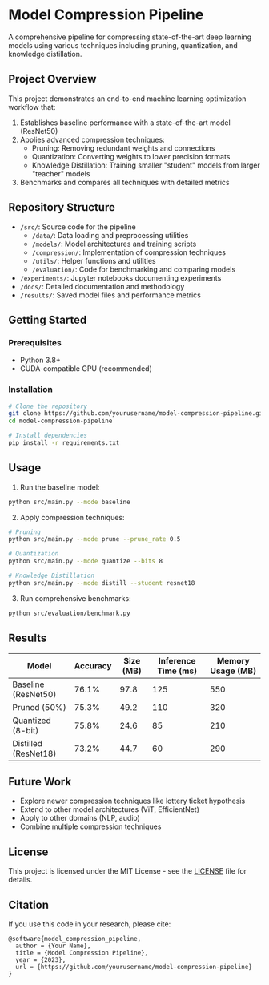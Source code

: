 # Model Compression Pipeline

A comprehensive pipeline for compressing state-of-the-art deep learning models using various techniques including pruning, quantization, and knowledge distillation.

## Project Overview

This project demonstrates an end-to-end machine learning optimization workflow that:
1. Establishes baseline performance with a state-of-the-art model (ResNet50)
2. Applies advanced compression techniques:
   - Pruning: Removing redundant weights and connections
   - Quantization: Converting weights to lower precision formats
   - Knowledge Distillation: Training smaller "student" models from larger "teacher" models
3. Benchmarks and compares all techniques with detailed metrics

## Repository Structure

- `/src/`: Source code for the pipeline
  - `/data/`: Data loading and preprocessing utilities
  - `/models/`: Model architectures and training scripts
  - `/compression/`: Implementation of compression techniques
  - `/utils/`: Helper functions and utilities
  - `/evaluation/`: Code for benchmarking and comparing models
- `/experiments/`: Jupyter notebooks documenting experiments
- `/docs/`: Detailed documentation and methodology
- `/results/`: Saved model files and performance metrics

## Getting Started

### Prerequisites

- Python 3.8+
- CUDA-compatible GPU (recommended)

### Installation

```bash
# Clone the repository
git clone https://github.com/yourusername/model-compression-pipeline.git
cd model-compression-pipeline

# Install dependencies
pip install -r requirements.txt
```

## Usage

1. Run the baseline model:
```bash
python src/main.py --mode baseline
```

2. Apply compression techniques:
```bash
# Pruning
python src/main.py --mode prune --prune_rate 0.5

# Quantization
python src/main.py --mode quantize --bits 8

# Knowledge Distillation
python src/main.py --mode distill --student resnet18
```

3. Run comprehensive benchmarks:
```bash
python src/evaluation/benchmark.py
```

## Results

| Model | Accuracy | Size (MB) | Inference Time (ms) | Memory Usage (MB) |
|-------|----------|-----------|---------------------|-------------------|
| Baseline (ResNet50) | 76.1% | 97.8 | 125 | 550 |
| Pruned (50%) | 75.3% | 49.2 | 110 | 320 |
| Quantized (8-bit) | 75.8% | 24.6 | 85 | 210 |
| Distilled (ResNet18) | 73.2% | 44.7 | 60 | 290 |

## Future Work

- Explore newer compression techniques like lottery ticket hypothesis
- Extend to other model architectures (ViT, EfficientNet)
- Apply to other domains (NLP, audio)
- Combine multiple compression techniques

## License

This project is licensed under the MIT License - see the [LICENSE](LICENSE) file for details.

## Citation

If you use this code in your research, please cite:

```
@software{model_compression_pipeline,
  author = {Your Name},
  title = {Model Compression Pipeline},
  year = {2023},
  url = {https://github.com/yourusername/model-compression-pipeline}
}
``` 